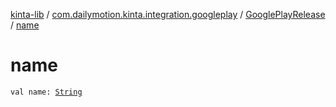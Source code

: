 [kinta-lib](../../index.md) / [com.dailymotion.kinta.integration.googleplay](../index.md) / [GooglePlayRelease](index.md) / [name](./name.md)

# name

`val name: `[`String`](https://kotlinlang.org/api/latest/jvm/stdlib/kotlin/-string/index.html)